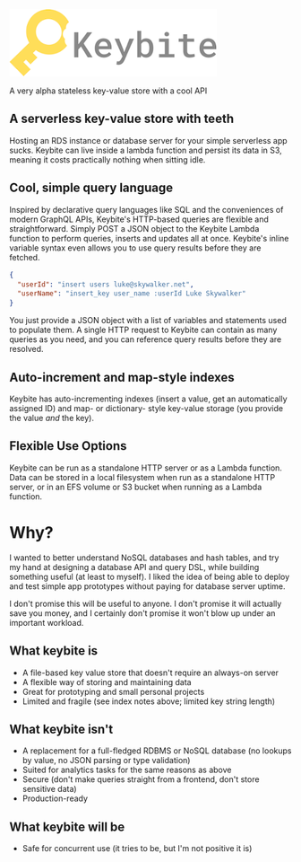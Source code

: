 ![Keybite logo](keybite-text.png)

A very alpha stateless key-value store with a cool API

## A serverless key-value store with teeth
Hosting an RDS instance or database server for your simple serverless app sucks. Keybite can live inside a lambda function and persist its data in S3, meaning it costs practically nothing when sitting idle.

## Cool, simple query language
Inspired by declarative query languages like SQL and the conveniences of modern GraphQL APIs, Keybite's HTTP-based queries are flexible and straightforward. Simply POST a JSON object to the Keybite Lambda function to perform queries, inserts and updates all at once. Keybite's inline variable syntax even allows you to use query results before they are fetched.

```json
{
  "userId": "insert users luke@skywalker.net",
  "userName": "insert_key user_name :userId Luke Skywalker"
}
```

You just provide a JSON object with a list of variables and statements used to populate them. A single HTTP request to Keybite can contain as many queries as you need, and you can reference query results before they are resolved.

## Auto-increment and map-style indexes
Keybite has auto-incrementing indexes (insert a value, get an automatically assigned ID) and map- or dictionary- style key-value storage (you provide the value _and_ the key).

## Flexible Use Options
Keybite can be run as a standalone HTTP server or as a Lambda function. Data can be stored in a local filesystem when run as a standalone HTTP server, or in an EFS volume or S3 bucket when running as a Lambda function.

# Why?
I wanted to better understand NoSQL databases and hash tables, and try my hand at designing a database API and query DSL, while building something useful (at least to myself). I liked the idea of being able to deploy and test simple app prototypes without paying for database server uptime.

I don't promise this will be useful to anyone. I don't promise it will actually save you money, and I certainly don't promise it won't blow up under an important workload.

## What keybite is
- A file-based key value store that doesn't require an always-on server
- A flexible way of storing and maintaining data
- Great for prototyping and small personal projects
- Limited and fragile (see index notes above; limited key string length)

## What keybite isn't
- A replacement for a full-fledged RDBMS or NoSQL database (no lookups by value, no JSON parsing or type validation)
- Suited for analytics tasks for the same reasons as above
- Secure (don't make queries straight from a frontend, don't store sensitive data)
- Production-ready


## What keybite will be
- Safe for concurrent use (it tries to be, but I'm not positive it is)
